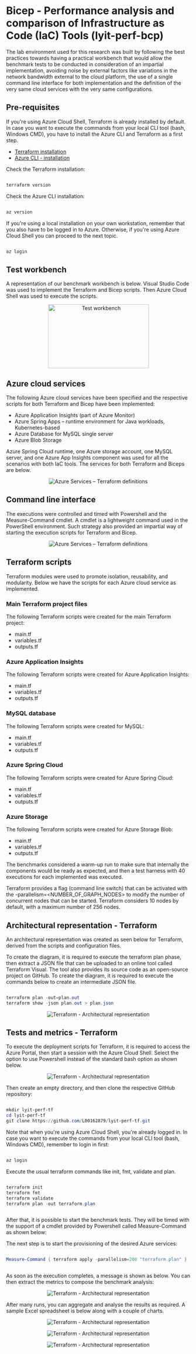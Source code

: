 # Bicep - Performance analysis and comparison of Infrastructure as Code (IaC) Tools (lyit-perf-bcp)

The lab environment used for this research was built by following the best practices towards having a practical workbench that would allow the benchmark tests to be conducted in consideration of an impartial implementation, avoiding noise by external factors like variations in the network bandwidth external to the cloud platform, the use of a single command line interface for both implementation and the definition of the very same cloud services with the very same configurations.

## Pre-requisites

If you're using Azure Cloud Shell, Terraform is already installed by default. In case you want to execute the commands from your local CLI tool (bash, Windows CMD), you have to install the Azure CLI and Terraform as a first step. 

* [Terraform installation](https://learn.hashicorp.com/tutorials/terraform/install-cli)
* [Azure CLI - installation](https://docs.microsoft.com/en-us/cli/azure/install-azure-cli)

Check the Terraform installation:

```powershell

terraform version

```

Check the Azure CLI installation:

```powershell

az version

```

If you're using a local installation on your own workstation, remember that you also have to be logged in to Azure.
Otherwise, if you're  using Azure Cloud Shell you can proceed to the next topic.

```powershell

az login

```


## Test workbench
A representation of our benchmark workbench is below. Visual Studio Code was used to implement the Terraform and Bicep scripts. Then Azure Cloud Shell was used to execute the scripts.
<p align="center">
  <img alt ="Test workbench" width="275" height="175" src="/media/test-workbench.png">
</p>

## Azure cloud services
The following Azure cloud services have been specified and the respective scripts for both Terraform and Bicep have been implemented:

* Azure Application Insights (part of Azure Monitor)
* Azure Spring Apps – runtime environment for Java workloads, Kubernetes-based
* Azure Database for MySQL single server
* Azure Blob Storage

Azure Spring Cloud runtime, one Azure storage account, one MySQL server, and one Azure App Insights component was used for all the scenarios with both IaC tools. The services for both Terraform and Biceps are below. 

<p align="center">
  <img alt ="Azure Services – Terraform definitions" src="/media/azure-services-tf-definitions.png">
</p>

## Command line interface
The executions were controlled and timed with Powershell and the Measure-Command cmdlet. A cmdlet is a lightweight command used in the PowerShell environment. Such strategy also provided an impartial way of starting the execution scripts for Terraform and Bicep.

<p align="center">
  <img alt ="Azure Services – Terraform definitions" src="/media/lyit-perf-tf-RUNNING.png">
</p>

## Terraform scripts
Terraform modules were used to promote isolation, reusability, and modularity. Below we have the scripts for each Azure cloud service as implemented.

### Main Terraform project files
The following Terraform scripts were created for the main Terraform project:
* main.tf
* variables.tf
* outputs.tf

### Azure Application Insights
The following Terraform scripts were created for Azure Application Insights:
* main.tf
* variables.tf
* outputs.tf

### MySQL database
The following Terraform scripts were created for MySQL:
* main.tf
* variables.tf
* outputs.tf

### Azure Spring Cloud
The following Terraform scripts were created for Azure Spring Cloud:
* main.tf
* variables.tf
* outputs.tf

### Azure Storage
The following Terraform scripts were created for Azure Storage Blob:
* main.tf
* variables.tf
* outputs.tf

The benchmarks considered a warm-up run to make sure that internally the components would be ready as expected, and then a test harness with 40 executions for each implemented was executed. 

Terraform provides a flag (command line switch) that can be activated with the -parallelism=<NUMBER_OF_GRAPH_NODES> to modify the number of concurrent nodes that can be started.
Terraform considers 10 nodes by default, with a maximum number of 256 nodes. 

## Architectural representation - Terraform

An architectural representation was created as seen below for Terraform, derived from the scripts and configuration files. 

To create the diagram, it is required to execute the terraform plan phase, then extract a JSON file that can be uploaded to an online tool called Terraform Visual. The tool also provides its source code as an open-source project on GitHub. To create the diagram, it is required to execute the commands below to create an intermediate JSON file. 

```powershell

terraform plan -out=plan.out
terraform show -json plan.out > plan.json

```

<p align="center">
  <img alt ="Terraform - Architectural representation" src="/media/lyit-perf-tf-DIAGRAM.png">
</p>


## Tests and metrics - Terraform

To execute the deployment scripts for Terraform, it is required to access the Azure Portal, then start a session with the Azure Cloud Shell. Select the option to use Powershell instead of the standard bash option as shown below.

<p align="center">
  <img alt ="Terraform - Architectural representation" src="/media/azure-portal-powershell.png">
</p>

Then create an empty directory, and then clone the respective GitHub repository:

```powershell

mkdir lyit-perf-tf
cd lyit-perf-tf
git clone https://github.com/L00162879/lyit-perf-tf.git


```

Note that when you're using Azure Cloud Shell, you're already logged in. In case you want to execute the commands from your local CLI tool (bash, Windows CMD), remember to login in first:

```powershell

az login


```

Execute the usual terraform commands like init, fmt, validate and plan.

```powershell

terraform init
terraform fmt
terraform validate
terraform plan -out terraform.plan



```

After that, it is possible to start the benchmark tests. They will be timed with the support of a cmdlet provided by Powershell called Measure-Command as shown below: 

The next step is to start the provisioning of the desired Azure services:

```powershell

Measure-Command { terraform apply -parallelism=200 "terraform.plan" }



```

As soon as the execution completes, a message is shown as below. You can then extract the metrics to compose the benchmark analysis:

<p align="center">
  <img alt ="Terraform - Architectural representation" src="/media/lyit-perf-tf-SUCCESS.png">
</p>

After many runs, you can aggregate and analyse the results as required. A sample Excel spreadsheet is below along
with a couple of charts.

<p align="center">
  <img alt ="Terraform - Architectural representation" src="/media/terraform-SAMPLES.png">
</p>

<p align="center">
  <img alt ="Terraform - Architectural representation" src="/media/terraform-CHART-1.png">
</p>

<p align="center">
  <img alt ="Terraform - Architectural representation" src="/media/terraform-CHART-2.png">
</p>
